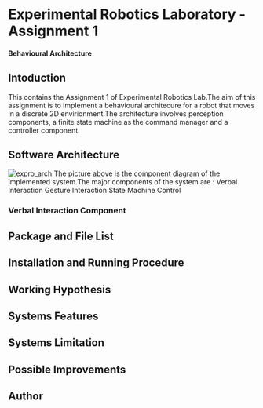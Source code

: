 # Experimental Robotics Laboratory - Assignment 1
#### Behavioural Architecture
## Intoduction
This contains the Assignment 1 of Experimental Robotics Lab.The aim of this assignment is to implement a behavioural architecure for a robot that moves in a discrete 2D envirionment.The architecture involves perception components, a finite state machine as the command manager and a controller component.
## Software Architecture
![expro_arch](https://user-images.githubusercontent.com/47361086/98854383-eb276a80-2473-11eb-9eb9-54fccfeeff82.PNG)
The picture above is the component diagram of the implemented system.The major components of the system are :
Verbal Interaction
Gesture Interaction
State Machine
Control
### Verbal Interaction Component

## Package and File List
## Installation and Running Procedure
## Working Hypothesis 
## Systems Features
## Systems Limitation
## Possible Improvements
## Author
